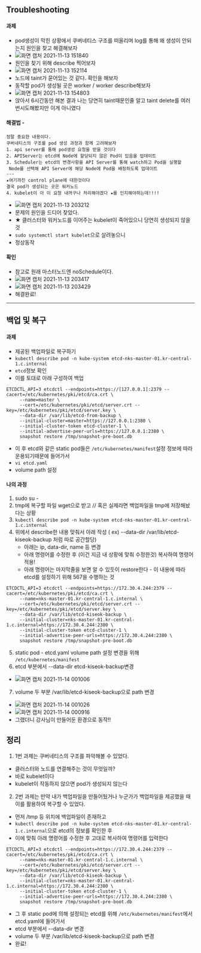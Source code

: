 ## Troubleshooting
#### 과제 
- pod생성이 막힌 상황에서 쿠버네티스 구조를 떠올리며 log를 통해 왜 생성이 안되는지 원인을 찾고 해결해보자
- ![화면 캡처 2021-11-13 151840](https://user-images.githubusercontent.com/62214428/141608361-ff6b3aa3-9122-4382-b02e-185a4617870b.png)
- 원인을 찾기 위해 describe 찍어보자
- ![화면 캡처 2021-11-13 152114](https://user-images.githubusercontent.com/62214428/141608475-59b5279e-9204-4907-a91a-d3ff7c68f932.png)
- 노드에 taint가 묻어있는 것 같다. 확인을 해보자
- 동작할 pod가 생성될 곳은 worker / worker describe해보자
-  ![화면 캡처 2021-11-13 154803](https://user-images.githubusercontent.com/62214428/141609152-95c0b8ab-e394-4361-8ad5-6cfd2100c1a2.png)
- 앉아서 6시간동안 해본 결과 나는 당연히 taint때문인줄 알고 taint delete를 여러번시도해봤지만 이게 아니였다
#### 해결법 - 
```
정말 중요한 내용이다. 
쿠버네티스의 구조를 pod 생성 과정과 함께 고려해보자 
1. api server를 통해 pod생성 요청을 받을 것이다
2. APIServer는 etcd에 Node에 할당되지 않은 Pod이 있음을 업데이트
3. Scheduler는 etcd의 변경사항을 API Server를 통해 watch하고 Pod을 실행할
 Node를 선택해 API Server에 해당 Node에 Pod을 배정하도록 업데이트
--- 
★여기까진 control plane에 대한것이다
결국 pod가 생성되는 곳은 워커노드
4. kubelet이 아 이 요청 내꺼구나 처리해야겠다 ★를 인지해야하는데!!!!
```
- ![화면 캡처 2021-11-13 203212](https://user-images.githubusercontent.com/62214428/141642252-9222c85e-fe0e-48c6-b907-7f15c86ce295.png)
- 문제의 원인을 드디어 찾았다.
- ★ 클러스터와 워커노드를 이어주는 kubelet이 죽어있으니 당연히 생성되지 않을 것
- `sudo systemctl start kubelet`으로 살려놓으니
- 정상동작

#### 확인 
- 참고로 원래 마스터노드엔 noSchedule이다. 
- ![화면 캡처 2021-11-13 203417](https://user-images.githubusercontent.com/62214428/141642282-fd7f5e05-58f2-4960-8de7-ef41e6088de9.png)
- ![화면 캡처 2021-11-13 203429](https://user-images.githubusercontent.com/62214428/141642286-f5e46903-a8eb-45ee-b626-f69826869425.png)
- 해결완료!
----------------


## 백업 및 복구
#### 과제
- 제공된 백업파일로 복구하기
- `kubectl describe pod -n kube-system etcd-nks-master-01.kr-central-1.c.internal`
- `etcd`정보 확인
- 이를 토대로 아래 구성하여 백업
```
ETCDCTL_API=3 etcdctl --endpoints=https://[127.0.0.1]:2379 --cacert=/etc/kubernetes/pki/etcd/ca.crt \
     --name=master \
     --cert=/etc/kubernetes/pki/etcd/server.crt --key=/etc/kubernetes/pki/etcd/server.key \
     --data-dir /var/lib/etcd-from-backup \
     --initial-cluster=master=https://127.0.0.1:2380 \
     --initial-cluster-token etcd-cluster-1 \
     --initial-advertise-peer-urls=https://127.0.0.1:2380 \
     snapshot restore /tmp/snapshot-pre-boot.db
```
- 이 후 etcd와 같은 static pod들은 `/etc/kubernetes/manifest`설정 정보에 따라 운용되기때문에 들어가서
- `vi etcd.yaml`
- volume path 설정


#### 나의 과정
1. sudo su -
2. tmp에 복구할 파일 wget으로 받고 // 혹은 실제라면 백업파일을 tmp에 저장해놨다는 상황
3. `kubectl describe pod -n kube-system etcd-nks-master-01.kr-central-1.c.internal`
4. 위에서 describe한 내용 맞춰서 아래 작성 ( ex)  --data-dir /var/lib/etcd-kiseok-backup 처럼 따로 공간할당)
   - 아래는 ip, data-dir, name 등 변경
   - 아래 명령어를 수정한 후 (이건 지금 내 상황에 맞춰 수정한것) 복사하여 명령어 적용!
   - 아래 명령어는 마지막줄을 보면 알 수 있듯이 restore한다 - 이 내용에 따라 etcd를 설정하기 위해 567을 수행하는 것 
```
ETCDCTL_API=3 etcdctl --endpoints=https://172.30.4.244:2379 --cacert=/etc/kubernetes/pki/etcd/ca.crt \
     --name=nks-master-01.kr-central-1.c.internal \
     --cert=/etc/kubernetes/pki/etcd/server.crt --key=/etc/kubernetes/pki/etcd/server.key \
     --data-dir /var/lib/etcd-kiseok-backup \
     --initial-cluster=nks-master-01.kr-central-1.c.internal=https://172.30.4.244:2380 \
     --initial-cluster-token etcd-cluster-1 \
     --initial-advertise-peer-urls=https://172.30.4.244:2380 \
     snapshot restore /tmp/snapshot-pre-boot.db
```
5. static pod - etcd.yaml volume path 설정 변경을 위해 `/etc/kubernetes/manifest`
6. etcd 부분에서 --data-dir etcd-kiseok-backup변경
  - ![화면 캡처 2021-11-14 001006](https://user-images.githubusercontent.com/62214428/141648936-d44dbc97-c596-414c-8f67-cf320b47eeb6.png)
7. volume 두 부분 /var/lib/etcd-kiseok-backup으로 path 변경
  - ![화면 캡처 2021-11-14 001026](https://user-images.githubusercontent.com/62214428/141648939-1c55277d-dca1-4676-b817-90ce34d4d4ef.png)
- ![화면 캡처 2021-11-14 000916](https://user-images.githubusercontent.com/62214428/141648890-c9c7ea7b-f022-4673-9cce-1dfa40a1849d.png)
- 그랬더니 강사님이 만들어둔 환경으로 동작!!


## 정리
1. 1번 과제는 쿠버네티스의 구조를 파악해볼 수 있었다.
  - 클러스터와 노드를 연결해주는 것이 무엇일까?
  - 바로 kubelet이다
  - kubelet이 작동하지 않으면 pod가 생성되지 않는다

2. 2번 과제는 만약 내가 백업파일을 만들어뒀거나 누군가가 백업파일을 제공했을 때 이를 활용하여 복구할 수 있었다.
  - 먼저 /tmp 등 위치에 백업파일이 존재하고
  - `kubectl describe pod -n kube-system etcd-nks-master-01.kr-central-1.c.internal`으로 etcd의 정보를 확인한 후
  - 이에 맞춰 아래 명령어를 수정한 후 고대로 복사하여 명령어를 입력한다
```
ETCDCTL_API=3 etcdctl --endpoints=https://172.30.4.244:2379 --cacert=/etc/kubernetes/pki/etcd/ca.crt \
     --name=nks-master-01.kr-central-1.c.internal \
     --cert=/etc/kubernetes/pki/etcd/server.crt --key=/etc/kubernetes/pki/etcd/server.key \
     --data-dir /var/lib/etcd-kiseok-backup \
     --initial-cluster=nks-master-01.kr-central-1.c.internal=https://172.30.4.244:2380 \
     --initial-cluster-token etcd-cluster-1 \
     --initial-advertise-peer-urls=https://172.30.4.244:2380 \
     snapshot restore /tmp/snapshot-pre-boot.db
```
  - 그 후 static pod에 의해 설정되는 etcd를 위해 `/etc/kubernetes/manifest`에서 etcd.yaml에 들어가서
  - etcd 부분에서 --data-dir 변경
  - volume 두 부분 /var/lib/etcd-kiseok-backup으로 path 변경
  - 완료!














